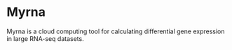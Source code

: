 # Myrna

Myrna is a cloud computing tool for calculating differential gene expression in large RNA-seq datasets.
